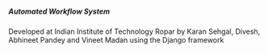 <h5>Automated Workflow System</h5>

<p> Developed at Indian Institute of Technology Ropar by Karan Sehgal, Divesh, Abhineet Pandey and Vineet Madan using the Django framework</p>